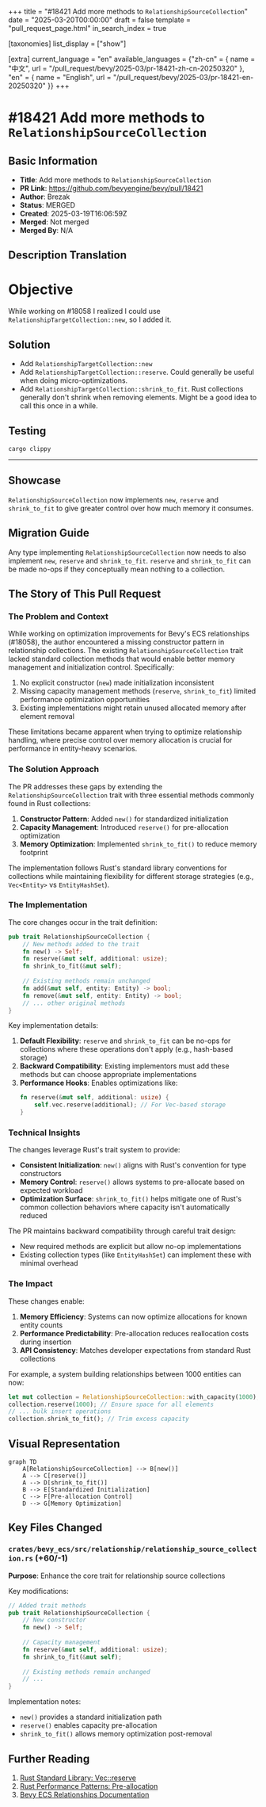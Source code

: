 +++
title = "#18421 Add more methods to `RelationshipSourceCollection`"
date = "2025-03-20T00:00:00"
draft = false
template = "pull_request_page.html"
in_search_index = true

[taxonomies]
list_display = ["show"]

[extra]
current_language = "en"
available_languages = {"zh-cn" = { name = "中文", url = "/pull_request/bevy/2025-03/pr-18421-zh-cn-20250320" }, "en" = { name = "English", url = "/pull_request/bevy/2025-03/pr-18421-en-20250320" }}
+++

# #18421 Add more methods to `RelationshipSourceCollection`

## Basic Information
- **Title**: Add more methods to `RelationshipSourceCollection`
- **PR Link**: https://github.com/bevyengine/bevy/pull/18421
- **Author**: Brezak
- **Status**: MERGED
- **Created**: 2025-03-19T16:06:59Z
- **Merged**: Not merged
- **Merged By**: N/A

## Description Translation
# Objective

While working on #18058 I realized I could use `RelationshipTargetCollection::new`, so I added it.

## Solution

- Add `RelationshipTargetCollection::new`
- Add `RelationshipTargetCollection::reserve`. Could generally be useful when doing micro-optimizations.
- Add `RelationshipTargetCollection::shrink_to_fit`. Rust collections generally don't shrink when removing elements. Might be a good idea to call this once in a while.

## Testing

`cargo clippy`

---

## Showcase

`RelationshipSourceCollection` now implements `new`, `reserve` and `shrink_to_fit` to give greater control over how much memory it consumes.

## Migration Guide

Any type implementing `RelationshipSourceCollection` now needs to also implement `new`, `reserve` and `shrink_to_fit`. `reserve` and `shrink_to_fit` can be made no-ops if they conceptually mean nothing to a collection.

## The Story of This Pull Request

### The Problem and Context
While working on optimization improvements for Bevy's ECS relationships (#18058), the author encountered a missing constructor pattern in relationship collections. The existing `RelationshipSourceCollection` trait lacked standard collection methods that would enable better memory management and initialization control. Specifically:

1. No explicit constructor (`new`) made initialization inconsistent
2. Missing capacity management methods (`reserve`, `shrink_to_fit`) limited performance optimization opportunities
3. Existing implementations might retain unused allocated memory after element removal

These limitations became apparent when trying to optimize relationship handling, where precise control over memory allocation is crucial for performance in entity-heavy scenarios.

### The Solution Approach
The PR addresses these gaps by extending the `RelationshipSourceCollection` trait with three essential methods commonly found in Rust collections:

1. **Constructor Pattern**: Added `new()` for standardized initialization
2. **Capacity Management**: Introduced `reserve()` for pre-allocation optimization
3. **Memory Optimization**: Implemented `shrink_to_fit()` to reduce memory footprint

The implementation follows Rust's standard library conventions for collections while maintaining flexibility for different storage strategies (e.g., `Vec<Entity>` vs `EntityHashSet`).

### The Implementation
The core changes occur in the trait definition:

```rust
pub trait RelationshipSourceCollection {
    // New methods added to the trait
    fn new() -> Self;
    fn reserve(&mut self, additional: usize);
    fn shrink_to_fit(&mut self);
    
    // Existing methods remain unchanged
    fn add(&mut self, entity: Entity) -> bool;
    fn remove(&mut self, entity: Entity) -> bool;
    // ... other original methods
}
```

Key implementation details:

1. **Default Flexibility**: `reserve` and `shrink_to_fit` can be no-ops for collections where these operations don't apply (e.g., hash-based storage)
2. **Backward Compatibility**: Existing implementors must add these methods but can choose appropriate implementations
3. **Performance Hooks**: Enables optimizations like:
   ```rust
   fn reserve(&mut self, additional: usize) {
       self.vec.reserve(additional); // For Vec-based storage
   }
   ```

### Technical Insights
The changes leverage Rust's trait system to provide:
- **Consistent Initialization**: `new()` aligns with Rust's convention for type constructors
- **Memory Control**: `reserve()` allows systems to pre-allocate based on expected workload
- **Optimization Surface**: `shrink_to_fit()` helps mitigate one of Rust's common collection behaviors where capacity isn't automatically reduced

The PR maintains backward compatibility through careful trait design:
- New required methods are explicit but allow no-op implementations
- Existing collection types (like `EntityHashSet`) can implement these with minimal overhead

### The Impact
These changes enable:
1. **Memory Efficiency**: Systems can now optimize allocations for known entity counts
2. **Performance Predictability**: Pre-allocation reduces reallocation costs during insertion
3. **API Consistency**: Matches developer expectations from standard Rust collections

For example, a system building relationships between 1000 entities can now:
```rust
let mut collection = RelationshipSourceCollection::with_capacity(1000);
collection.reserve(1000); // Ensure space for all elements
// ... bulk insert operations
collection.shrink_to_fit(); // Trim excess capacity
```

## Visual Representation

```mermaid
graph TD
    A[RelationshipSourceCollection] --> B[new()]
    A --> C[reserve()]
    A --> D[shrink_to_fit()]
    B --> E[Standardized Initialization]
    C --> F[Pre-allocation Control]
    D --> G[Memory Optimization]
```

## Key Files Changed

### `crates/bevy_ecs/src/relationship/relationship_source_collection.rs` (+60/-1)
**Purpose**: Enhance the core trait for relationship source collections

Key modifications:
```rust
// Added trait methods
pub trait RelationshipSourceCollection {
    // New constructor
    fn new() -> Self;
    
    // Capacity management
    fn reserve(&mut self, additional: usize);
    fn shrink_to_fit(&mut self);
    
    // Existing methods remain unchanged
    // ...
}
```

Implementation notes:
- `new()` provides a standard initialization path
- `reserve()` enables capacity pre-allocation
- `shrink_to_fit()` allows memory optimization post-removal

## Further Reading
1. [Rust Standard Library: Vec::reserve](https://doc.rust-lang.org/std/vec/struct.Vec.html#method.reserve)
2. [Rust Performance Patterns: Pre-allocation](https://nnethercote.github.io/perf-book/collections.html#pre-allocate-memory)
3. [Bevy ECS Relationships Documentation](https://bevyengine.org/learn/book/ecs/relationships/)